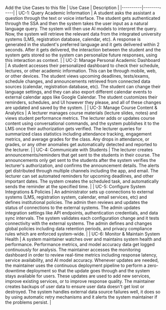 Add the Use Cases to this file
| Use Case | Description |
|----------|-------------|
| UC-1: Query Academic Information | A student asks the assistant a question through the text or voice interface. The student gets authenticated through the SSA and then the system takes the user input as a natural language query. The system will then use AI models to interpret the query. Now, the system will retrieve the relevant data from the integrated university systems (LMS, registration database, calendar, etc). A response is generated in the student's preferred language and it gets delivered within 2 seconds. After it gets delivered, the interaction between the student and the system gets stored so the system can personalize future responses, using this interaction as context. |
| UC-2: Manage Personal Academic Dashboard | A student accesses their personalized dashboard to check their schedule, lectures, or other academic information. This can be through mobile, web, or other devices. The student views upcoming deadlines, tests/exams, schedule changes, and announcements retrieved from connected data sources (calendar, registration database, etc). The student can change their language settings, and they can also export different calendar events to external calendar apps like Google Calendar. The student customizes their reminders, schedules, and UI however they please, and all of these changes are updated and saved by the system. |
| UC-3: Manage Course Content & Analytics | A lecturer manages course materials (lecture slides, notes) and views student performance metrics. The lecturer adds or updates course content using conversational commands, and the system publishes it to the LMS once their authorization gets verified. The lecturer queries for summarized class statistics including attendance tracking, engagement metrics, and average grades for the class. Any drops in attendance, or grades, or any other anomalies get automatically detected and reported to the lecturer. |
| UC-4: Communicate with Students | The lecturer creates announcements/reminders that get sent to the students in their course. The announcements only get sent to the students after the system verifies the lecturer's authorization, and confirms the announcement details. The alerts get distributed through multiple channels including the app, and email. The lecturer can set automated reminders for upcoming deadlines, and other important dates. The system creates the scheduled task, and automatically sends the reminder at the specified time. |
| UC-5: Configure System Integrations & Policies | An administrator sets up connections to external systems (LMS, registration system, calendar, email services, etc) and defines institutional policies. The admin then reviews and updates the status of connections to the external systems. The admin updates integration settings like API endpoints, authentication credentials, and data sync intervals. The system validates each configuration change and it tests connectivity with the external systems. The admin defines and changes global policies including data retention periods, and privacy compliance rules which are enforced system-wide. |
| UC-6: Monitor & Maintain System Health | A system maintainer watches over and maintains system health and performance. Performance metrics, and model accuracy data get logged continuously for analysis. The maintainer accesses the monitoring dashboard in order to review real-time metrics including response latency, service availability, and AI model accuracy. Whenever updates are needed, the maintainer uses the continuous deployment pipeline to perform a zero-downtime deployment so that the update goes through and the system stays available for users. These updates are used to add new services, improve existing services, or to improve response quality. The maintainer creates backups of user data to ensure user data doesn't get lost or destroyed. The system handles external data source failures well, it does so by using automatic retry mechanisms and it alerts the system maintainer if the problems persist. |